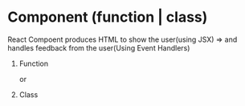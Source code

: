 # Component (function | class) 
React Compoent produces HTML to show the user(using JSX) => and handles feedback from the user(Using Event Handlers)   

1. Function

    or 

2. Class
